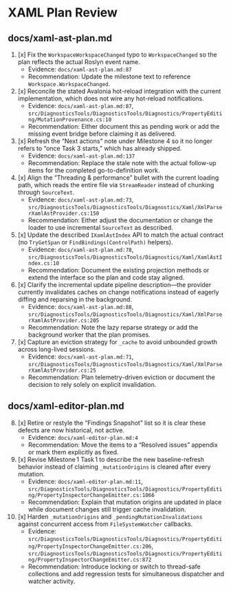 # XAML Plan Review

## docs/xaml-ast-plan.md

1. [x] Fix the `WorkspaceWorkspaceChanged` typo to `WorkspaceChanged` so the plan reflects the actual Roslyn event name.  
   - Evidence: `docs/xaml-ast-plan.md:87`
   - Recommendation: Update the milestone text to reference `Workspace.WorkspaceChanged`.
2. [x] Reconcile the stated Avalonia hot-reload integration with the current implementation, which does not wire any hot-reload notifications.  
   - Evidence: `docs/xaml-ast-plan.md:87`, `src/DiagnosticsTools/DiagnosticsTools/Diagnostics/PropertyEditing/MutationProvenance.cs:10`
   - Recommendation: Either document this as pending work or add the missing event bridge before claiming it as delivered.
3. [x] Refresh the “Next actions” note under Milestone 4 so it no longer refers to “once Task 3 starts,” which has already shipped.  
   - Evidence: `docs/xaml-ast-plan.md:137`
   - Recommendation: Replace the stale note with the actual follow-up items for the completed go-to-definition work.
4. [x] Align the “Threading & performance” bullet with the current loading path, which reads the entire file via `StreamReader` instead of chunking through `SourceText`.  
   - Evidence: `docs/xaml-ast-plan.md:73`, `src/DiagnosticsTools/DiagnosticsTools/Diagnostics/Xaml/XmlParserXamlAstProvider.cs:150`
   - Recommendation: Either adjust the documentation or change the loader to use incremental `SourceText` as described.
5. [x] Update the described `IXamlAstIndex` API to match the actual contract (no `TryGetSpan` or `FindBindings(ControlPath)` helpers).  
   - Evidence: `docs/xaml-ast-plan.md:78`, `src/DiagnosticsTools/DiagnosticsTools/Diagnostics/Xaml/XamlAstIndex.cs:10`
   - Recommendation: Document the existing projection methods or extend the interface so the plan and code stay aligned.
6. [x] Clarify the incremental update pipeline description—the provider currently invalidates caches on change notifications instead of eagerly diffing and reparsing in the background.  
   - Evidence: `docs/xaml-ast-plan.md:88`, `src/DiagnosticsTools/DiagnosticsTools/Diagnostics/Xaml/XmlParserXamlAstProvider.cs:205`
   - Recommendation: Note the lazy reparse strategy or add the background worker that the plan promises.
7. [x] Capture an eviction strategy for `_cache` to avoid unbounded growth across long-lived sessions.  
   - Evidence: `docs/xaml-ast-plan.md:71`, `src/DiagnosticsTools/DiagnosticsTools/Diagnostics/Xaml/XmlParserXamlAstProvider.cs:25`
   - Recommendation: Plan telemetry-driven eviction or document the decision to rely solely on explicit invalidation.

## docs/xaml-editor-plan.md

8. [x] Retire or restyle the “Findings Snapshot” list so it is clear these defects are now historical, not active.  
   - Evidence: `docs/xaml-editor-plan.md:4`
   - Recommendation: Move the items to a “Resolved issues” appendix or mark them explicitly as fixed.
9. [x] Revise Milestone 1 Task 1 to describe the new baseline-refresh behavior instead of claiming `_mutationOrigins` is cleared after every mutation.  
   - Evidence: `docs/xaml-editor-plan.md:11`, `src/DiagnosticsTools/DiagnosticsTools/Diagnostics/PropertyEditing/PropertyInspectorChangeEmitter.cs:1066`
   - Recommendation: Explain that mutation origins are updated in place while document changes still trigger cache invalidation.
10. [x] Harden `_mutationOrigins` and `_pendingMutationInvalidations` against concurrent access from `FileSystemWatcher` callbacks.  
    - Evidence: `src/DiagnosticsTools/DiagnosticsTools/Diagnostics/PropertyEditing/PropertyInspectorChangeEmitter.cs:206`, `src/DiagnosticsTools/DiagnosticsTools/Diagnostics/PropertyEditing/PropertyInspectorChangeEmitter.cs:872`
    - Recommendation: Introduce locking or switch to thread-safe collections and add regression tests for simultaneous dispatcher and watcher activity.

